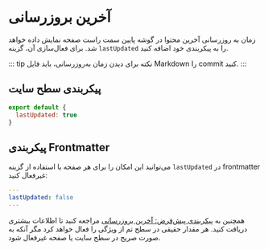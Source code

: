 # آخرین بروزرسانی

زمان به روزرسانی آخرین محتوا در گوشه پایین سمت راست صفحه نمایش داده خواهد شد. برای فعال‌سازی آن، گزینه `lastUpdated` را به پیکربندی خود اضافه کنید.

::: tip نکته
برای دیدن زمان به‌روزرسانی، باید فایل Markdown را commit کنید.
:::

## پیکربندی سطح سایت

```js
export default {
  lastUpdated: true
}
```

## پیکربندی Frontmatter

می‌توانید این امکان را برای هر صفحه با استفاده از گزینه `lastUpdated` در frontmatter غیرفعال کنید:

```yaml
---
lastUpdated: false
---
```

همچنین به [پیکربندی پیش‌فرض: آخرین بروزرسانی](./default-theme-config#lastupdated) مراجعه کنید تا اطلاعات بیشتری دریافت کنید. هر مقدار حقیقی در سطح تم از ویژگی را فعال خواهد کرد مگر آنکه به صورت صریح در سطح سایت یا صفحه غیرفعال شود.